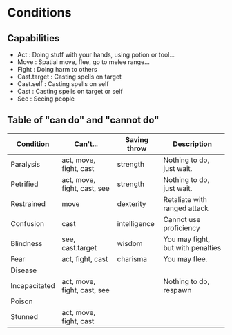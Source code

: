 # Conditions


## Capabilities

- Act : Doing stuff with your hands, using potion or tool...
- Move : Spatial move, flee, go to melee range...
- Fight : Doing harm to others
- Cast.target : Casting spells on target
- Cast.self : Casting spells on self
- Cast : Casting spells on target or self
- See : Seeing people

## Table of "can do" and "cannot do"

| Condition     | Can't...                    | Saving throw | Description                                      |
|---------------|-----------------------------|--------------|--------------------------------------------------|
| Paralysis     | act, move, fight, cast      | strength     | Nothing to do, just wait.                        |
| Petrified     | act, move, fight, cast, see | strength     | Nothing to do, just wait.                        |
| Restrained    | move                        | dexterity    | Retaliate with ranged attack                     |
| Confusion     | cast                        | intelligence | Cannot use proficiency                           |
| Blindness     | see, cast.target            | wisdom       | You may fight, but with penalties                |
| Fear          | act, fight, cast            | charisma     | You may flee.                                    |
| Disease       |                             |              |                                                  |
| Incapacitated | act, move, fight, cast, see |              | Nothing to do, respawn                           |
| Poison        |                             |              |                                                  |
| Stunned       | act, move, fight, cast      |              |                                                  |



